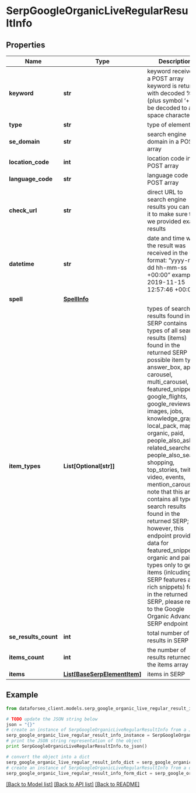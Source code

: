 # SerpGoogleOrganicLiveRegularResultInfo


## Properties

Name | Type | Description | Notes
------------ | ------------- | ------------- | -------------
**keyword** | **str** | keyword received in a POST array keyword is returned with decoded %## (plus symbol ‘+’ will be decoded to a space character) | [optional] 
**type** | **str** | type of element | [optional] 
**se_domain** | **str** | search engine domain in a POST array | [optional] 
**location_code** | **int** | location code in a POST array | [optional] 
**language_code** | **str** | language code in a POST array | [optional] 
**check_url** | **str** | direct URL to search engine results you can use it to make sure that we provided exact results | [optional] 
**datetime** | **str** | date and time when the result was received in the UTC format: “yyyy-mm-dd hh-mm-ss +00:00” example: 2019-11-15 12:57:46 +00:00 | [optional] 
**spell** | [**SpellInfo**](SpellInfo.md) |  | [optional] 
**item_types** | **List[Optional[str]]** | types of search results found in SERP contains types of all search results (items) found in the returned SERP possible item types: answer_box, app, carousel, multi_carousel, featured_snippet, google_flights, google_reviews, images, jobs, knowledge_graph, local_pack, map, organic, paid, people_also_ask, related_searches, people_also_search, shopping, top_stories, twitter, video, events, mention_carousel note that this array contains all types of search results found in the returned SERP; however, this endpoint provides data for featured_snippet, organic and paid types only to get all items (inlcuding SERP features and rich snippets) found in the returned SERP, please refer to the Google Organiс Advanced SERP endpoint | [optional] 
**se_results_count** | **int** | total number of results in SERP | [optional] 
**items_count** | **int** | the number of results returned in the items array | [optional] 
**items** | [**List[BaseSerpElementItem]**](BaseSerpElementItem.md) | items in SERP | [optional] 

## Example

```python
from dataforseo_client.models.serp_google_organic_live_regular_result_info import SerpGoogleOrganicLiveRegularResultInfo

# TODO update the JSON string below
json = "{}"
# create an instance of SerpGoogleOrganicLiveRegularResultInfo from a JSON string
serp_google_organic_live_regular_result_info_instance = SerpGoogleOrganicLiveRegularResultInfo.from_json(json)
# print the JSON string representation of the object
print SerpGoogleOrganicLiveRegularResultInfo.to_json()

# convert the object into a dict
serp_google_organic_live_regular_result_info_dict = serp_google_organic_live_regular_result_info_instance.to_dict()
# create an instance of SerpGoogleOrganicLiveRegularResultInfo from a dict
serp_google_organic_live_regular_result_info_form_dict = serp_google_organic_live_regular_result_info.from_dict(serp_google_organic_live_regular_result_info_dict)
```
[[Back to Model list]](../README.md#documentation-for-models) [[Back to API list]](../README.md#documentation-for-api-endpoints) [[Back to README]](../README.md)


